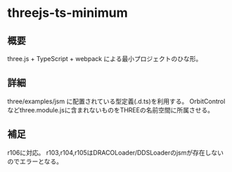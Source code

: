 # threejs-ts-minimum

## 概要

three.js + TypeScript + webpack による最小プロジェクトのひな形。

## 詳細

three/examples/jsm に配置されている型定義(.d.ts)を利用する。
OrbitControlなどthree.module.jsに含まれないものをTHREEの名前空間に所属させる。

## 補足

r106に対応。
r103,r104,r105はDRACOLoader/DDSLoaderのjsmが存在しないのでエラーとなる。

